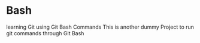 # Bash
learning Git using Git Bash Commands
This is another dummy Project to run git commands through Git Bash
